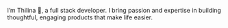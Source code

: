 I’m Thilina 👋, a full stack developer. I bring passion and expertise in building thoughtful, engaging products that make life easier.
